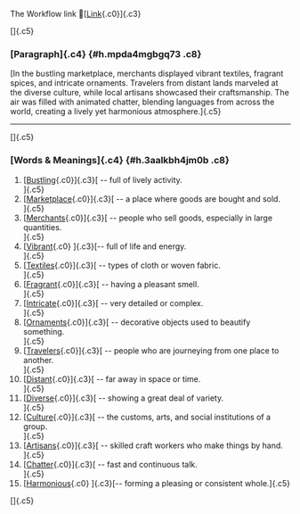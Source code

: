 The Workflow link
👏[[Link](https://www.google.com/url?q=http://www.google.com&sa=D&source=editors&ust=1758649617069867&usg=AOvVaw0tGv_qMeadKm4K1AAESxIh){.c0}]{.c3}

[]{.c5}

### [Paragraph]{.c4} {#h.mpda4mgbgq73 .c8}

[In the bustling marketplace, merchants displayed vibrant textiles,
fragrant spices, and intricate ornaments. Travelers from distant lands
marveled at the diverse culture, while local artisans showcased their
craftsmanship. The air was filled with animated chatter, blending
languages from across the world, creating a lively yet harmonious
atmosphere.]{.c5}

------------------------------------------------------------------------

[]{.c5}

### [Words & Meanings]{.c4} {#h.3aalkbh4jm0b .c8}

1.  [[Bustling](https://www.google.com/url?q=http://www.google.com&sa=D&source=editors&ust=1758649617070578&usg=AOvVaw3uUaflCMJzTHK3HNwNc-Ne){.c0}]{.c3}[ --
    full of lively activity.\
    ]{.c5}
2.  [[Marketplace](https://www.google.com/url?q=http://www.google.com&sa=D&source=editors&ust=1758649617070753&usg=AOvVaw0wjKfxW8N4elet9ghxRES8){.c0}]{.c3}[ --
    a place where goods are bought and sold.\
    ]{.c5}
3.  [[Merchants](https://www.google.com/url?q=http://www.google.com&sa=D&source=editors&ust=1758649617070894&usg=AOvVaw1N77LDAgtC0BKNK_7Ksztw){.c0}]{.c3}[ --
    people who sell goods, especially in large quantities.\
    ]{.c5}
4.  [[Vibrant](https://www.google.com/url?q=http://www.google.com&sa=D&source=editors&ust=1758649617071040&usg=AOvVaw34epxSKyhH6Beu9j7_NcdC){.c0}
    ]{.c3}[-- full of life and energy.\
    ]{.c5}
5.  [[Textiles](https://www.google.com/url?q=http://www.google.com&sa=D&source=editors&ust=1758649617071154&usg=AOvVaw1bSktfTPetUbH0P9XKXGXY){.c0}]{.c3}[ --
    types of cloth or woven fabric.\
    ]{.c5}
6.  [[Fragrant](https://www.google.com/url?q=http://www.google.com&sa=D&source=editors&ust=1758649617071288&usg=AOvVaw1SyvU1CccArCmWllyYikWU){.c0}]{.c3}[ --
    having a pleasant smell.\
    ]{.c5}
7.  [[Intricate](https://www.google.com/url?q=http://www.google.com&sa=D&source=editors&ust=1758649617071397&usg=AOvVaw32RekATQFdidEy3OLei8JA){.c0}]{.c3}[ --
    very detailed or complex.\
    ]{.c5}
8.  [[Ornaments](https://www.google.com/url?q=http://www.google.com&sa=D&source=editors&ust=1758649617071516&usg=AOvVaw2ua1MvkrwxOmepHN8WJjyR){.c0}]{.c3}[ --
    decorative objects used to beautify something.\
    ]{.c5}
9.  [[Travelers](https://www.google.com/url?q=http://www.google.com&sa=D&source=editors&ust=1758649617071655&usg=AOvVaw0tbGPZpHi-lD5cKI133yHg){.c0}]{.c3}[ --
    people who are journeying from one place to another.\
    ]{.c5}
10. [[Distant](https://www.google.com/url?q=http://www.google.com&sa=D&source=editors&ust=1758649617071789&usg=AOvVaw1xD-0wjVlCU-8W3Cth9Sti){.c0}]{.c3}[ --
    far away in space or time.\
    ]{.c5}
11. [[Diverse](https://www.google.com/url?q=http://www.google.com&sa=D&source=editors&ust=1758649617071897&usg=AOvVaw2IzxI252KkuiI9bCvXPA9S){.c0}]{.c3}[ --
    showing a great deal of variety.\
    ]{.c5}
12. [[Culture](https://www.google.com/url?q=http://www.google.com&sa=D&source=editors&ust=1758649617072032&usg=AOvVaw3M5N0HwKkhzc-zpRX312nF){.c0}]{.c3}[ --
    the customs, arts, and social institutions of a group.\
    ]{.c5}
13. [[Artisans](https://www.google.com/url?q=http://www.google.com&sa=D&source=editors&ust=1758649617072170&usg=AOvVaw0XW7aBDe6OEeRqh9Ipa1bD){.c0}]{.c3}[ --
    skilled craft workers who make things by hand.\
    ]{.c5}
14. [[Chatter](https://www.google.com/url?q=http://www.google.com&sa=D&source=editors&ust=1758649617072299&usg=AOvVaw1hnixOMoMNlSHtuc4zNV5j){.c0}]{.c3}[ --
    fast and continuous talk.\
    ]{.c5}
15. [[Harmonious](https://www.google.com/url?q=http://www.google.com&sa=D&source=editors&ust=1758649617072426&usg=AOvVaw1qKCJ2cs0GtV-ZSnRtJFzZ){.c0}
    ]{.c3}[-- forming a pleasing or consistent whole.]{.c5}

[]{.c5}
